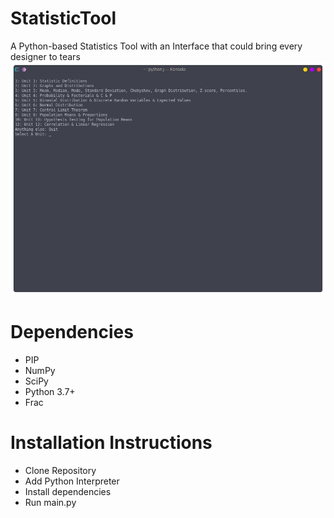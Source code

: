 # StatisticTool
A Python-based Statistics Tool with an Interface that could bring every designer to tears
![Main UI](screenshots/main.png)

# Dependencies
* PIP
* NumPy
* SciPy
* Python 3.7+
* Frac

# Installation Instructions
* Clone Repository
* Add Python Interpreter
* Install dependencies
* Run main.py
